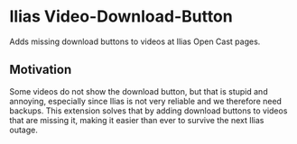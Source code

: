 # Ilias Video-Download-Button

Adds missing download buttons to videos at Ilias Open Cast pages.

## Motivation

Some videos do not show the download button, but that is stupid and annoying, especially 
since Ilias is not very reliable and we therefore need backups. This extension solves that 
by adding download buttons to videos that are missing it, making it easier than ever to 
survive the next Ilias outage.
